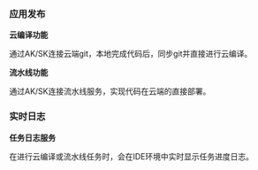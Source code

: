 ### 应用发布
**云编译功能**


通过AK/SK连接云端git，本地完成代码后，同步git并直接进行云编译。

**流水线功能**

通过AK/SK连接流水线服务，实现代码在云端的直接部署。

### 实时日志

**任务日志服务**

在进行云编译或流水线任务时，会在IDE环境中实时显示任务进度日志。